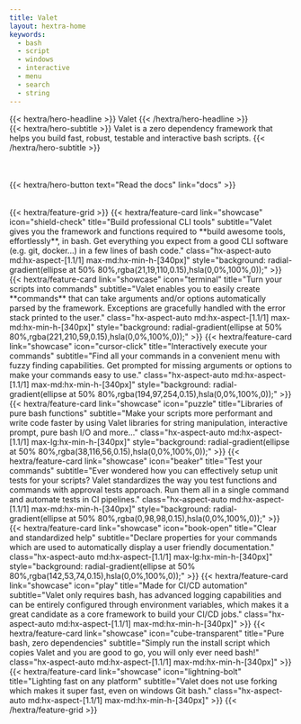 ```yaml
---
title: Valet
layout: hextra-home
keywords:
  - bash
  - script
  - windows
  - interactive
  - menu
  - search
  - string
---
```


<div class="hx-mt-6 hx-mb-6">
{{< hextra/hero-headline >}}
  Valet
{{< /hextra/hero-headline >}}
</div>

<div class="hx-mb-12">
{{< hextra/hero-subtitle >}}
  Valet is a zero dependency framework that helps you build fast, robust, testable and interactive bash scripts.
{{< /hextra/hero-subtitle >}}
</div>

<img id="logo1" src="logo.png" alt="logo" height="3rem" width="auto" />
<img id="logo1-dark" src="logo-dark.png" alt="logo" height="3rem" width="auto" />
<script>
if (document.documentElement.style.colorScheme === "dark") {
  document.getElementById("logo1").style.display = "none";
  document.getElementById("logo1-dark").style.display = "block";
} else {
  document.getElementById("logo1").style.display = "block";
  document.getElementById("logo1-dark").style.display = "none";
}
</script>

<div class="hx-mb-6" style="padding-top: 2rem; padding-bottom: 2rem;">
{{< hextra/hero-button text="Read the docs" link="docs" >}}
</div>
{{< hextra/feature-grid >}}
  {{< hextra/feature-card
    link="showcase"
    icon="shield-check"
    title="Build professional CLI tools"
    subtitle="Valet gives you the framework and functions required to **build awesome tools, effortlessly**, in bash. Get everything you expect from a good CLI software (e.g. git, docker...) in a few lines of bash code."
    class="hx-aspect-auto md:hx-aspect-[1.1/1] max-md:hx-min-h-[340px]"
    style="background: radial-gradient(ellipse at 50% 80%,rgba(21,19,110,0.15),hsla(0,0%,100%,0));"
  >}}
  {{< hextra/feature-card
    link="showcase"
    icon="terminal"
    title="Turn your scripts into commands"
    subtitle="Valet enables you to easily create **commands** that can take arguments and/or options automatically parsed by the framework. Exceptions are gracefully handled with the error stack printed to the user."
    class="hx-aspect-auto md:hx-aspect-[1.1/1] max-md:hx-min-h-[340px]"
    style="background: radial-gradient(ellipse at 50% 80%,rgba(221,210,59,0.15),hsla(0,0%,100%,0));"
  >}}
  {{< hextra/feature-card
    link="showcase"
    icon="cursor-click"
    title="Interactively execute your commands"
    subtitle="Find all your commands in a convenient menu with fuzzy finding capabilities. Get prompted for missing arguments or options to make your commands easy to use."
    class="hx-aspect-auto md:hx-aspect-[1.1/1] max-md:hx-min-h-[340px]"
    style="background: radial-gradient(ellipse at 50% 80%,rgba(194,97,254,0.15),hsla(0,0%,100%,0));"
  >}}
  {{< hextra/feature-card
    link="showcase"
    icon="puzzle"
    title="Libraries of pure bash functions"
    subtitle="Make your scripts more performant and write code faster by using Valet libraries for string manipulation, interactive prompt, pure bash I/O and more..."
    class="hx-aspect-auto md:hx-aspect-[1.1/1] max-lg:hx-min-h-[340px]"
    style="background: radial-gradient(ellipse at 50% 80%,rgba(38,116,56,0.15),hsla(0,0%,100%,0));"
  >}}
  {{< hextra/feature-card
    link="showcase"
    icon="beaker"
    title="Test your commands"
    subtitle="Ever wondered how you can effectively setup unit tests for your scripts? Valet standardizes the way you test functions and commands with approval tests approach. Run them all in a single command and automate tests in CI pipelines."
    class="hx-aspect-auto md:hx-aspect-[1.1/1] max-md:hx-min-h-[340px]"
    style="background: radial-gradient(ellipse at 50% 80%,rgba(0,98,98,0.15),hsla(0,0%,100%,0));"
  >}}
  {{< hextra/feature-card
    link="showcase"
    icon="book-open"
    title="Clear and standardized help"
    subtitle="Declare properties for your commands which are used to automatically display a user friendly documentation."
    class="hx-aspect-auto md:hx-aspect-[1.1/1] max-lg:hx-min-h-[340px]"
    style="background: radial-gradient(ellipse at 50% 80%,rgba(142,53,74,0.15),hsla(0,0%,100%,0));"
  >}}
  {{< hextra/feature-card
    link="showcase"
    icon="play"
    title="Made for CI/CD automation"
    subtitle="Valet only requires bash, has advanced logging capabilities and can be entirely configured through environment variables, which makes it a great candidate as a core framework to build your CI/CD jobs."
    class="hx-aspect-auto md:hx-aspect-[1.1/1] max-md:hx-min-h-[340px]"
  >}}
  {{< hextra/feature-card
    link="showcase"
    icon="cube-transparent"
    title="Pure bash, zero dependencies"
    subtitle="Simply run the install script which copies Valet and you are good to go, you will only ever need bash!"
    class="hx-aspect-auto md:hx-aspect-[1.1/1] max-md:hx-min-h-[340px]"
  >}}
  {{< hextra/feature-card
    link="showcase"
    icon="lightning-bolt"
    title="Lighting fast on any platform"
    subtitle="Valet does not use forking which makes it super fast, even on windows Git bash."
    class="hx-aspect-auto md:hx-aspect-[1.1/1] max-md:hx-min-h-[340px]"
  >}}
{{< /hextra/feature-grid >}}
